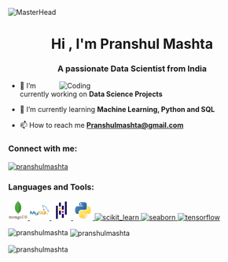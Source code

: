 ![MasterHead](https://miro.medium.com/max/2000/0*kqh-44DT1sLFKX3e)
<h1 align="center">Hi , I'm Pranshul Mashta</h1>
<h3 align="center">A passionate Data Scientist from India</h3>
<img align="right" alt="Coding" width="400" src="file:///C:/Users/PRANSHUL%20MASHTA/Downloads/27984292.jpg">

- 🔭 I’m currently working on **Data Science Projects**

- 🌱 I’m currently learning **Machine Learning, Python and SQL**

- 📫 How to reach me **Pranshulmashta@gmail.com**

<h3 align="left">Connect with me:</h3>
<p align="left">
<a href="https://linkedin.com/in/pranshulmashta" target="blank"><img align="center" src="https://raw.githubusercontent.com/rahuldkjain/github-profile-readme-generator/master/src/images/icons/Social/linked-in-alt.svg" alt="pranshulmashta" height="30" width="40" /></a>
</p>

<h3 align="left">Languages and Tools:</h3>
<p align="left"> <a href="https://www.mongodb.com/" target="_blank" rel="noreferrer"> <img src="https://raw.githubusercontent.com/devicons/devicon/master/icons/mongodb/mongodb-original-wordmark.svg" alt="mongodb" width="40" height="40"/> </a> <a href="https://www.mysql.com/" target="_blank" rel="noreferrer"> <img src="https://raw.githubusercontent.com/devicons/devicon/master/icons/mysql/mysql-original-wordmark.svg" alt="mysql" width="40" height="40"/> </a> <a href="https://pandas.pydata.org/" target="_blank" rel="noreferrer"> <img src="https://raw.githubusercontent.com/devicons/devicon/2ae2a900d2f041da66e950e4d48052658d850630/icons/pandas/pandas-original.svg" alt="pandas" width="40" height="40"/> </a> <a href="https://www.python.org" target="_blank" rel="noreferrer"> <img src="https://raw.githubusercontent.com/devicons/devicon/master/icons/python/python-original.svg" alt="python" width="40" height="40"/> </a> <a href="https://scikit-learn.org/" target="_blank" rel="noreferrer"> <img src="https://upload.wikimedia.org/wikipedia/commons/0/05/Scikit_learn_logo_small.svg" alt="scikit_learn" width="40" height="40"/> </a> <a href="https://seaborn.pydata.org/" target="_blank" rel="noreferrer"> <img src="https://seaborn.pydata.org/_images/logo-mark-lightbg.svg" alt="seaborn" width="40" height="40"/> </a> <a href="https://www.tensorflow.org" target="_blank" rel="noreferrer"> <img src="https://www.vectorlogo.zone/logos/tensorflow/tensorflow-icon.svg" alt="tensorflow" width="40" height="40"/> </a> </p>

<p><img align="left" src="https://github-readme-stats.vercel.app/api/top-langs?username=pranshulmashta&show_icons=true&locale=en&layout=compact" alt="pranshulmashta" /></p>

<p>&nbsp;<img align="center" src="https://github-readme-stats.vercel.app/api?username=pranshulmashta&show_icons=true&locale=en" alt="pranshulmashta" /></p>

<p><img align="center" src="https://github-readme-streak-stats.herokuapp.com/?user=pranshulmashta&" alt="pranshulmashta" /></p>
